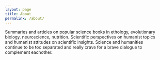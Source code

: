 ```yaml
---
layout: page
title: About
permalink: /about/
---
```

Summaries and articles on popular science books in ethology, evolutionary biology, neuroscience, nutrition. Scientific perspectives on humanist topics and humanist attitudes on scientific insights. Science and humanities continue to be too separated and really crave for a brave dialogue to complement eachother.

